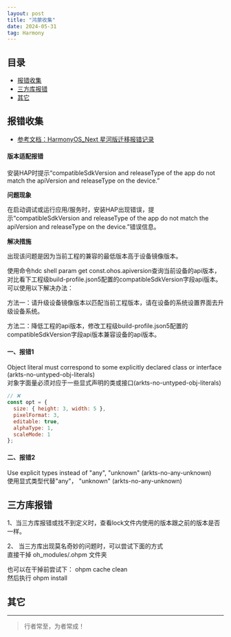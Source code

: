 ```yaml
---
layout: post
title: "鸿蒙收集"
date: 2024-05-31
tag: Harmony
---
```





## 目录
- [报错收集](#content1)   
- [三方库报错](#content2)   
- [其它](#content20)   



<!-- ************************************************ -->
## <a id="content1">报错收集</a>

- [参考文档：HarmonyOS_Next 星河版迁移报错记录](https://www.cnblogs.com/Megasu/p/17989730)

#### **版本适配报错**   

安装HAP时提示“compatibleSdkVersion and releaseType of the app do not match the apiVersion and releaseType on the device.”     

**问题现象**   

在启动调试或运行应用/服务时，安装HAP出现错误，提示“compatibleSdkVersion and releaseType of the app do not match the apiVersion and releaseType on the device.”错误信息。

**解决措施**    

出现该问题是因为当前工程的兼容的最低版本高于设备镜像版本。

使用命令hdc shell param get const.ohos.apiversion查询当前设备的api版本，对比看下工程级build-profile.json5配置的compatibleSdkVersion字段api版本。可以使用以下解决办法：

方法一：请升级设备镜像版本以匹配当前工程版本，请在设备的系统设置界面去升级设备系统。

方法二：降低工程的api版本，修改工程级build-profile.json5配置的compatibleSdkVersion字段api版本兼容设备的api版本。


#### **一、报错1**

Object literal must correspond to some explicitly declared class or interface (arkts-no-untyped-obj-literals)    
对象字面量必须对应于一些显式声明的类或接口(arkts-no-untyped-obj-literals)    

```js
// ❌
const opt = {
  size: { height: 3, width: 5 },
  pixelFormat: 3,
  editable: true,
  alphaType: 1,
  scaleMode: 1
};
```

#### **二、报错2**

Use explicit types instead of "any", "unknown" (arkts-no-any-unknown)   
使用显式类型代替"any"， "unknown" (arkts-no-any-unknown)    


## <a id="content2">三方库报错</a>

1、当三方库报错或找不到定义时，查看lock文件内使用的版本跟之前的版本是否一样。  

2、 当三方库出现莫名奇妙的问题时，可以尝试下面的方式      
直接干掉 oh_modules/.ohpm 文件夹    

也可以在干掉前尝试下： ohpm cache clean    
然后执行 ohpm install    

<!-- ************************************************ -->
## <a id="content20">其它</a>





----------
>  行者常至，为者常成！


